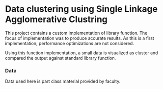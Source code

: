 # Data clustering using Single Linkage Agglomerative Clustring

This project contains a custom implementation of library function. The focus of implementation was to produce accurate results. As this is a first implementation, performance optimizations are not considered. 

Using this function implementation, a small data is visualized as cluster and compared the output against standard library function. 

### Data

Data used here is part class material provided by faculty.

